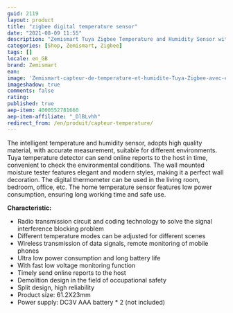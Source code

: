 ```yaml
---
guid: 2119
layout: product 
title: "zigbee digital temperature sensor"
date: "2021-08-09 11:55"
description: "Zemismart Tuya Zigbee Temperature and Humidity Sensor with LCD Display Real-time Monitor for Smart Home Smart Link"
categories: [Shop, Zemismart, Zigbee]
tags: []
locale: en_GB
brand: Zemismart
ean: 
image: 'Zemismart-capteur-de-temperature-et-humidite-Tuya-Zigbee-avec-ecran-LCD-moniteur-de-temps.jpg'
imageshadow: true
comments: false
rating:  
published: true
aep-item: 4000552781660
aep-item-affiliate: "_DlBLvhh"
redirect_from: /en/produit/capteur-temperature/
---
```



The intelligent temperature and humidity sensor, adopts high quality material, with accurate measurement, suitable for different environments. Tuya temperature detector can send online reports to the host in time, convenient to check the environmental conditions. The wall mounted moisture tester features elegant and modern styles, making it a perfect wall decoration. The digital thermometer can be used in the living room, bedroom, office, etc. The home temperature sensor features low power consumption, ensuring long working time and safe use.

**Characteristic:**

- Radio transmission circuit and coding technology to solve the signal interference blocking problem
- Different temperature modes can be adjusted for different scenes
- Wireless transmission of data signals, remote monitoring of mobile phones
- Ultra low power consumption and long battery life
- With fast low voltage monitoring function
- Timely send online reports to the host
- Demolition design in the field of occupational safety
- Split design, high reliability
- Product size: 61.2X23mm
- Power supply: DC3V AAA battery * 2 (not included)
